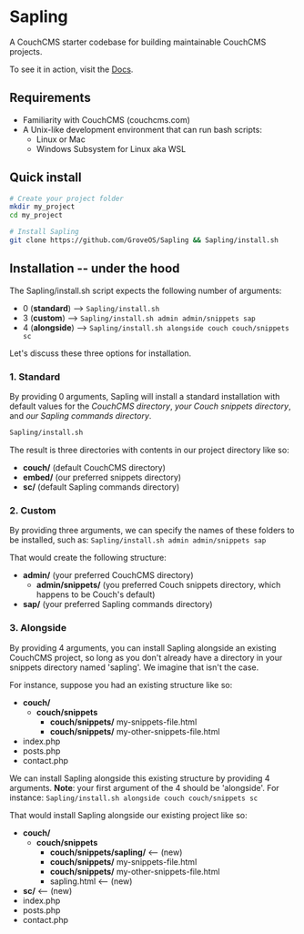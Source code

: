 # Sapling
A CouchCMS starter codebase for building maintainable CouchCMS projects.

To see it in action, visit the <a href="https://github.com/GroveOS/Sapling/tree/root/docs">Docs</a>.

## Requirements
- Familiarity with CouchCMS (couchcms.com)
- A Unix-like development environment that can run bash scripts:
	- Linux or Mac
	- Windows Subsystem for Linux aka WSL

## Quick install
```bash
# Create your project folder
mkdir my_project
cd my_project

# Install Sapling
git clone https://github.com/GroveOS/Sapling && Sapling/install.sh
```

## Installation -- under the hood
The Sapling/install.sh script expects the following number of arguments:
- 0 (**standard**) --> `Sapling/install.sh`
- 3 (**custom**) --> `Sapling/install.sh admin admin/snippets sap`
- 4 (**alongside**) --> `Sapling/install.sh alongside couch couch/snippets sc`

Let's discuss these three options for installation.

### 1. Standard
By providing 0 arguments, Sapling will install a standard installation with default values for the _CouchCMS directory_, _your Couch snippets directory_, and _our Sapling commands directory_.
```bash
Sapling/install.sh
```
The result is three directories with contents in our project directory like so:
- **couch/** (default CouchCMS directory)
- **embed/** (our preferred snippets directory)
- **sc/** (default Sapling commands directory)

### 2. Custom
By providing three arguments, we can specify the names of these folders to be installed, such as:
`Sapling/install.sh admin admin/snippets sap`

That would create the following structure:
- **admin/** (your preferred CouchCMS directory)
	- **admin/snippets/** (you preferred Couch snippets directory, which happens to be Couch's default)
- **sap/** (your preferred Sapling commands directory)

### 3. Alongside
By providing 4 arguments, you can install Sapling alongside an existing CouchCMS project, so long as you don't already have a directory in your snippets directory named 'sapling'. We imagine that isn't the case.

For instance, suppose you had an existing structure like so:
- **couch/**
	- **couch/snippets**
		- **couch/snippets/** my-snippets-file.html
		- **couch/snippets/** my-other-snippets-file.html
- index.php
- posts.php
- contact.php

We can install Sapling alongside this existing structure by providing 4 arguments. **Note**: your first argument of the 4 should be 'alongside'. For instance:
`Sapling/install.sh alongside couch couch/snippets sc`

That would install Sapling alongside our existing project like so:
- **couch/**
	- **couch/snippets**
		- **couch/snippets/sapling/** <-- (new)
		- **couch/snippets/** my-snippets-file.html
		- **couch/snippets/** my-other-snippets-file.html
		- sapling.html <-- (new)
- **sc/** <-- (new)
- index.php
- posts.php
- contact.php
